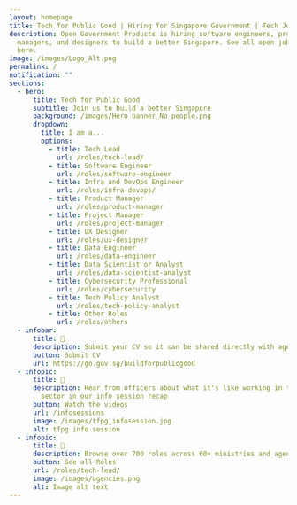 ```yaml
---
layout: homepage
title: Tech for Public Good | Hiring for Singapore Government | Tech Jobs
description: Open Government Products is hiring software engineers, product
  managers, and designers to build a better Singapore. See all open job roles
  here.
image: /images/Logo_Alt.png
permalink: /
notification: ""
sections:
  - hero:
      title: Tech for Public Good
      subtitle: Join us to build a better Singapore
      background: /images/Hero banner_No people.png
      dropdown:
        title: I am a...
        options:
          - title: Tech Lead
            url: /roles/tech-lead/
          - title: Software Engineer
            url: /roles/software-engineer
          - title: Infra and DevOps Engineer
            url: /roles/infra-devops/
          - title: Product Manager
            url: /roles/product-manager
          - title: Project Manager
            url: /roles/project-manager
          - title: UX Designer
            url: /roles/ux-designer
          - title: Data Engineer
            url: /roles/data-engineer
          - title: Data Scientist or Analyst
            url: /roles/data-scientist-analyst
          - title: Cybersecurity Professional
            url: /roles/cybersecurity
          - title: Tech Policy Analyst
            url: /roles/tech-policy-analyst
          - title: Other Roles
            url: /roles/others
  - infobar:
      title: 📨
      description: Submit your CV so it can be shared directly with agency hiring managers
      button: Submit CV
      url: https://go.gov.sg/buildforpublicgood
  - infopic:
      title: 💬
      description: Hear from officers about what it's like working in the public
        sector in our info session recap
      button: Watch the videos
      url: /infosessions
      image: /images/tfpg_infosession.jpg
      alt: tfpg info session
  - infopic:
      title: 💼
      description: Browse over 700 roles across 60+ ministries and agencies
      button: See all Roles
      url: /roles/tech-lead/
      image: /images/agencies.png
      alt: Image alt text
---
```


